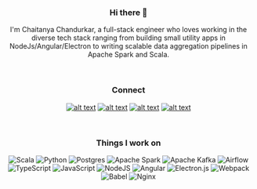 
<div align="center">
  
### Hi there 👋

I'm Chaitanya Chandurkar, a full-stack engineer who loves working in the diverse tech stack ranging from building small utility apps in NodeJs/Angular/Electron to writing scalable data aggregation pipelines in Apache Spark and Scala.
  
</div>
<br/ >


<!--
**cchandurkar/cchandurkar** is a ✨ _special_ ✨ repository because its `README.md` (this file) appears on your GitHub profile.

Here are some ideas to get you started:

- 🔭 I’m currently working on ...
- 🌱 I’m currently learning ...
- 👯 I’m looking to collaborate on ...
- 🤔 I’m looking for help with ...
- 💬 Ask me about ...
- 📫 How to reach me: ...
- 😄 Pronouns: ...
- ⚡ Fun fact: ...
-->




<div align="center">
  
### Connect
  
[![alt text][badge-linkedin]][url-linkedin]
[![alt text][badge-gmail]][url-gmail]
[![alt text][badge-twitter]][url-twitter]
[![alt text][badge-discord]][url-discord]
  
</div>
<br/ >
<div align="center">
  
### Things I work on
  
![Scala](https://img.shields.io/badge/scala-%23DC322F.svg?style=for-the-badge&logo=scala&logoColor=white)
![Python](https://img.shields.io/badge/python-3670A0?style=for-the-badge&logo=python&logoColor=ffdd54)
![Postgres](https://img.shields.io/badge/postgres-%23316192.svg?style=for-the-badge&logo=postgresql&logoColor=white)
![Apache Spark](https://img.shields.io/badge/Apache_Spark-FFFFFF?style=for-the-badge&logo=apachespark&logoColor=#E35A16)
![Apache Kafka](https://img.shields.io/badge/Apache%20Kafka-000?style=for-the-badge&logo=apachekafka) 
![Airflow](https://img.shields.io/badge/Airflow-017CEE?style=for-the-badge&logo=Apache%20Airflow&logoColor=white)
<br />
![TypeScript](https://img.shields.io/badge/typescript-%23007ACC.svg?style=for-the-badge&logo=typescript&logoColor=white)
![JavaScript](https://img.shields.io/badge/javascript-%23323330.svg?style=for-the-badge&logo=javascript&logoColor=%23F7DF1E)
![NodeJS](https://img.shields.io/badge/node.js-6DA55F?style=for-the-badge&logo=node.js&logoColor=white)
![Angular](https://img.shields.io/badge/angular-%23DD0031.svg?style=for-the-badge&logo=angular&logoColor=white)
![Electron.js](https://img.shields.io/badge/Electron-191970?style=for-the-badge&logo=Electron&logoColor=white)
![Webpack](https://img.shields.io/badge/Webpack-8DD6F9?style=for-the-badge&logo=Webpack&logoColor=white)
![Babel](https://img.shields.io/badge/Babel-F9DC3E?style=for-the-badge&logo=babel&logoColor=white)
![Nginx](https://img.shields.io/badge/nginx-%23009639.svg?style=for-the-badge&logo=nginx&logoColor=white)
</div>

[badge-linkedin]: https://img.shields.io/badge/-LinkedIn-blue?logo=linkedin&logoColor=white&style=for-the-badge
[badge-twitter]: https://img.shields.io/badge/-Twitter-1DA1F2?logo=twitter&logoColor=white&style=for-the-badge
[badge-discord]: https://img.shields.io/badge/Discord-%235865F2.svg?style=for-the-badge&logo=discord&logoColor=white
[badge-gmail]: https://img.shields.io/badge/Gmail-D14836?style=for-the-badge&logo=gmail&logoColor=white
[badge-gmail-white]: https://img.shields.io/badge/-GMAIL-fff?logo=gmail&logoColor=DB4437&style=for-the-badge&link=mailto:cchandurkar@gmail.com



[url-twitter]: https://www.twitter.com/cchandurkar
[url-fb]: https://www.facebook.com/chaitanya.chandurkar
[url-linkedin]: https://www.linkedin.com/in/cchandurkar
[url-discord]: https://discordapp.com/users/cchandurkar#5574
[url-gmail]: mailto:connect@cchandurkar.me
